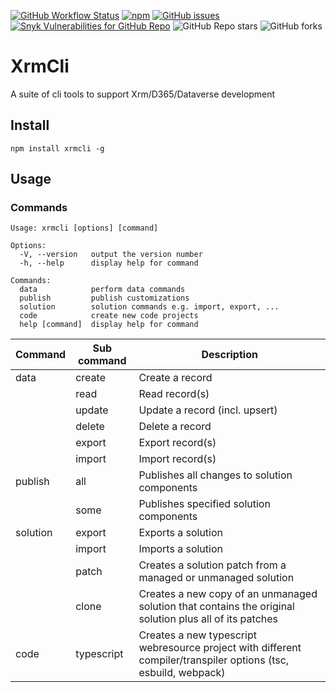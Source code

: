 [![GitHub Workflow Status](https://img.shields.io/github/workflow/status/oliverflint/xrmcli/Build?logo=github&style=flat-square)](https://github.com/OliverFlint/xrmcli/actions/workflows/Build.yml)
[![npm](https://img.shields.io/npm/v/xrmcli?logo=npm&style=flat-square)](https://www.npmjs.com/package/xrmcli)
[![GitHub issues](https://img.shields.io/github/issues/oliverflint/xrmcli?logo=github&style=flat-square)](https://github.com/OliverFlint/xrmcli/issues)
[![Snyk Vulnerabilities for GitHub Repo](https://img.shields.io/snyk/vulnerabilities/github/oliverflint/xrmcli?logo=snyk&style=flat-square)](https://app.snyk.io/org/oliverflint/project/bedbb9d7-a289-41b3-be0f-a91e6bb39ae8)
![GitHub Repo stars](https://img.shields.io/github/stars/oliverflint/xrmcli?logo=github&style=flat-square)
![GitHub forks](https://img.shields.io/github/forks/oliverflint/xrmcli?logo=github&style=flat-square)

# XrmCli

A suite of cli tools to support Xrm/D365/Dataverse development

## Install

```
npm install xrmcli -g
```

## Usage

### Commands

```
Usage: xrmcli [options] [command]

Options:
  -V, --version   output the version number
  -h, --help      display help for command

Commands:
  data            perform data commands
  publish         publish customizations
  solution        solution commands e.g. import, export, ...
  code            create new code projects
  help [command]  display help for command
```

| Command  | Sub command | Description                                                                                                     |
| -------- | ----------- | --------------------------------------------------------------------------------------------------------------- |
| data     | create      | Create a record                                                                                                 |
|          | read        | Read record(s)                                                                                                  |
|          | update      | Update a record (incl. upsert)                                                                                  |
|          | delete      | Delete a record                                                                                                 |
|          | export      | Export record(s)                                                                                                |
|          | import      | Import record(s)                                                                                                |
| publish  | all         | Publishes all changes to solution components                                                                    |
|          | some        | Publishes specified solution components                                                                         |
| solution | export      | Exports a solution                                                                                              |
|          | import      | Imports a solution                                                                                              |
|          | patch       | Creates a solution patch from a managed or unmanaged solution                                                   |
|          | clone       | Creates a new copy of an unmanaged solution that contains the original solution plus all of its patches         |
| code     | typescript  | Creates a new typescript webresource project with different compiler/transpiler options (tsc, esbuild, webpack) |
